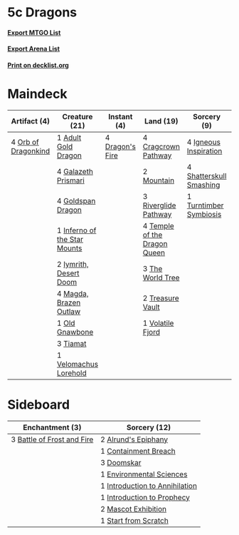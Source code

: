 # 5c Dragons

#### [Export MTGO List](../collection/5c%20Dragons/5c%20Dragons.txt)
#### [Export Arena List](../collection/5c%20Dragons/5c%20Dragons_arena.txt)
#### [Print on decklist.org](http://decklist.org/?deckmain=1%09Adult%20Gold%20Dragon%0A1%09Barkchannel%20Pathway%0A4%09Cragcrown%20Pathway%0A4%09Dragon's%20Fire%0A2%09Esika,%20God%20of%20the%20Tree%0A4%09Galazeth%20Prismari%0A4%09Goldspan%20Dragon%0A4%09Igneous%20Inspiration%0A1%09Inferno%20of%20the%20Star%20Mounts%0A2%09Iymrith,%20Desert%20Doom%0A4%09Magda,%20Brazen%20Outlaw%0A2%09Mountain%0A1%09Old%20Gnawbone%0A4%09Orb%20of%20Dragonkind%0A3%09Riverglide%20Pathway%0A4%09Shatterskull%20Smashing%0A4%09Temple%20of%20the%20Dragon%20Queen%0A3%09The%20World%20Tree%0A3%09Tiamat%0A2%09Treasure%20Vault%0A1%09Turntimber%20Symbiosis%0A1%09Velomachus%20Lorehold%0A1%09Volatile%20Fjord&deckside=2%09Alrund's%20Epiphany%0A3%09Battle%20of%20Frost%20and%20Fire%0A1%09Containment%20Breach%0A3%09Doomskar%0A1%09Environmental%20Sciences%0A1%09Introduction%20to%20Annihilation%0A1%09Introduction%20to%20Prophecy%0A2%09Mascot%20Exhibition%0A1%09Start%20from%20Scratch)
# Maindeck

|                                         Artifact (4)                                         |                                             Creature (21)                                             |                                       Instant (4)                                        |                                               Land (19)                                               |                                           Sorcery (9)                                            |      Unknown (3)       |
|----------------------------------------------------------------------------------------------|-------------------------------------------------------------------------------------------------------|------------------------------------------------------------------------------------------|-------------------------------------------------------------------------------------------------------|--------------------------------------------------------------------------------------------------|------------------------|
|4 [Orb of Dragonkind](http://gatherer.wizards.com/Pages/Card/Details.aspx?multiverseid=527444)|1 [Adult Gold Dragon](http://gatherer.wizards.com/Pages/Card/Details.aspx?multiverseid=527503)         |4 [Dragon's Fire](http://gatherer.wizards.com/Pages/Card/Details.aspx?multiverseid=527426)|4 [Cragcrown Pathway](http://gatherer.wizards.com/Pages/Card/Details.aspx?multiverseid=491915)         |4 [Igneous Inspiration](http://gatherer.wizards.com/Pages/Card/Details.aspx?multiverseid=513584)  |1 Barkchannel Pathway   |
|                                                                                              |4 [Galazeth Prismari](http://gatherer.wizards.com/Pages/Card/Details.aspx?multiverseid=513681)         |                                                                                          |2 [Mountain](http://gatherer.wizards.com/Pages/Card/Details.aspx?multiverseid=439859)                  |4 [Shatterskull Smashing](http://gatherer.wizards.com/Pages/Card/Details.aspx?multiverseid=491802)|2 Esika, God of the Tree|
|                                                                                              |4 [Goldspan Dragon](http://gatherer.wizards.com/Pages/Card/Details.aspx?multiverseid=503751)           |                                                                                          |3 [Riverglide Pathway](http://gatherer.wizards.com/Pages/Card/Details.aspx?multiverseid=491920)        |1 [Turntimber Symbiosis](http://gatherer.wizards.com/Pages/Card/Details.aspx?multiverseid=491864) |                        |
|                                                                                              |1 [Inferno of the Star Mounts](http://gatherer.wizards.com/Pages/Card/Details.aspx?multiverseid=527438)|                                                                                          |4 [Temple of the Dragon Queen](http://gatherer.wizards.com/Pages/Card/Details.aspx?multiverseid=527547)|                                                                                                  |                        |
|                                                                                              |2 [Iymrith, Desert Doom](http://gatherer.wizards.com/Pages/Card/Details.aspx?multiverseid=527349)      |                                                                                          |3 [The World Tree](http://gatherer.wizards.com/Pages/Card/Details.aspx?multiverseid=503895)            |                                                                                                  |                        |
|                                                                                              |4 [Magda, Brazen Outlaw](http://gatherer.wizards.com/Pages/Card/Details.aspx?multiverseid=503754)      |                                                                                          |2 [Treasure Vault](http://gatherer.wizards.com/Pages/Card/Details.aspx?multiverseid=527548)            |                                                                                                  |                        |
|                                                                                              |1 [Old Gnawbone](http://gatherer.wizards.com/Pages/Card/Details.aspx?multiverseid=527484)              |                                                                                          |1 [Volatile Fjord](http://gatherer.wizards.com/Pages/Card/Details.aspx?multiverseid=503893)            |                                                                                                  |                        |
|                                                                                              |3 [Tiamat](http://gatherer.wizards.com/Pages/Card/Details.aspx?multiverseid=527522)                    |                                                                                          |                                                                                                       |                                                                                                  |                        |
|                                                                                              |1 [Velomachus Lorehold](http://gatherer.wizards.com/Pages/Card/Details.aspx?multiverseid=513737)       |                                                                                          |                                                                                                       |                                                                                                  |                        |


# Sideboard

|                                           Enchantment (3)                                           |                                              Sorcery (12)                                               |
|-----------------------------------------------------------------------------------------------------|---------------------------------------------------------------------------------------------------------|
|3 [Battle of Frost and Fire](http://gatherer.wizards.com/Pages/Card/Details.aspx?multiverseid=503820)|2 [Alrund's Epiphany](http://gatherer.wizards.com/Pages/Card/Details.aspx?multiverseid=503648)           |
|                                                                                                     |1 [Containment Breach](http://gatherer.wizards.com/Pages/Card/Details.aspx?multiverseid=513602)          |
|                                                                                                     |3 [Doomskar](http://gatherer.wizards.com/Pages/Card/Details.aspx?multiverseid=503613)                    |
|                                                                                                     |1 [Environmental Sciences](http://gatherer.wizards.com/Pages/Card/Details.aspx?multiverseid=513477)      |
|                                                                                                     |1 [Introduction to Annihilation](http://gatherer.wizards.com/Pages/Card/Details.aspx?multiverseid=513479)|
|                                                                                                     |1 [Introduction to Prophecy](http://gatherer.wizards.com/Pages/Card/Details.aspx?multiverseid=513480)    |
|                                                                                                     |2 [Mascot Exhibition](http://gatherer.wizards.com/Pages/Card/Details.aspx?multiverseid=513481)           |
|                                                                                                     |1 [Start from Scratch](http://gatherer.wizards.com/Pages/Card/Details.aspx?multiverseid=513591)          |

